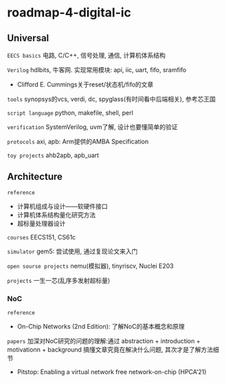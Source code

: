 # roadmap-4-digital-ic

## Universal
`EECS basics` 电路, C/C++, 信号处理, 通信, 计算机体系结构

`Verilog` hdlbits, 牛客网. 实现常用模块: api, iic, uart, fifo, sramfifo
- Clifford E. Cummings关于reset/状态机/fifo的文章

`tools` synopsys的vcs, verdi, dc, spyglass(有时间看中后端相关), 参考芯王国

`script language` python, makefile, shell, perl

`verification` SystemVerilog, uvm了解, 设计也要懂简单的验证

`protocols` axi, apb: Arm提供的AMBA Specification

`toy projects` ahb2apb, apb_uart


## Architecture
`reference`
- 计算机组成与设计——软硬件接口
- 计算机体系结构量化研究方法
- 超标量处理器设计

`courses` EECS151, CS61c

`simulator` gem5: 尝试使用, 通过复现论文来入门

`open sourse projects` nemu(模拟器), tinyriscv, Nuclei E203

`projects` 一生一芯(乱序多发射超标量)

### NoC
`reference`
- On-Chip Networks (2nd Edition): 了解NoC的基本概念和原理

`papers` 加深对NoC研究的问题的理解:通过 abstraction + introduction + motivationn + background 搞懂文章究竟在解决什么问题, 其次才是了解方法细节

- Pitstop: Enabling a virtual network free network-on-chip (HPCA’21)
